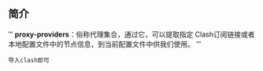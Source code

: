 ## 简介
‷
**proxy-providers**：俗称代理集合，通过它，可以提取指定 Clash订阅链接或者本地配置文件中的节点信息，到当前配置文件中供我们使用。
‷

`导入clash即可`
